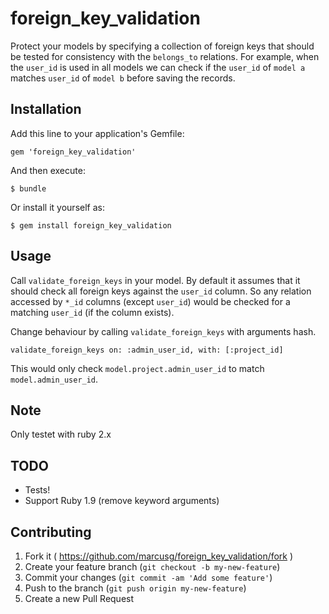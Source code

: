 # foreign_key_validation

Protect your models by specifying a collection of foreign keys that should be tested for consistency with the `belongs_to` relations. For example, when the `user_id` is used in all models we can check if the `user_id` of `model a` matches `user_id` of `model b` before saving the records.

## Installation

Add this line to your application's Gemfile:

    gem 'foreign_key_validation'

And then execute:

    $ bundle

Or install it yourself as:

    $ gem install foreign_key_validation

## Usage

Call `validate_foreign_keys` in your model. By default it assumes that it should check all foreign keys against the `user_id` column. So any relation accessed by `*_id` columns (except `user_id`) would be checked for a matching `user_id` (if the column exists).

Change behaviour by calling `validate_foreign_keys` with arguments hash.

	validate_foreign_keys on: :admin_user_id, with: [:project_id]

This would only check `model.project.admin_user_id` to match `model.admin_user_id`.

## Note

Only testet with ruby 2.x

## TODO

- Tests!
- Support Ruby 1.9 (remove keyword arguments)

## Contributing

1. Fork it ( https://github.com/marcusg/foreign_key_validation/fork )
2. Create your feature branch (`git checkout -b my-new-feature`)
3. Commit your changes (`git commit -am 'Add some feature'`)
4. Push to the branch (`git push origin my-new-feature`)
5. Create a new Pull Request
